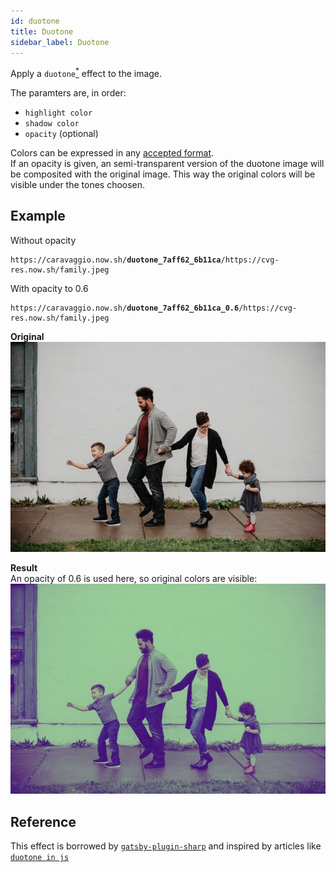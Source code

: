 ```yaml
---
id: duotone
title: Duotone
sidebar_label: Duotone
---
```


Apply a `duotone`<a href="#reference"><sup>*</sup></a> effect to the image.

The paramters are, in order:
- `highlight color`
- `shadow color`
- `opacity` (optional)

Colors can be expressed in any [accepted format](resize.md#colors).    
If an opacity is given, an semi-transparent version of the duotone image will be composited with the
original image. This way the original colors will be visible under the tones choosen.

## Example

Without opacity
<pre><code class="hljs css html" data-preview data-previewimage="https://cvg-res.now.sh/family.jpeg">https://caravaggio.now.sh/<strong>duotone_7aff62_6b11ca</strong>/https://cvg-res.now.sh/family.jpeg</code></pre>

With opacity to 0.6
<pre><code class="hljs css html" data-preview data-previewimage="https://cvg-res.now.sh/family.jpeg">https://caravaggio.now.sh/<strong>duotone_7aff62_6b11ca_0.6</strong>/https://cvg-res.now.sh/family.jpeg</code></pre>


**Original**   
![A family](assets/example/family.jpeg)

**Result**    
An opacity of 0.6 is used here, so original colors are visible:        
![The same family picture with two predominat colors](assets/example/family-duotone.jpeg)

## Reference

This effect is borrowed by [`gatsby-plugin-sharp`](https://www.gatsbyjs.org/packages/gatsby-plugin-sharp/?=sharp) and inspired by articles like <a href="http://blog.72lions.com/blog/2015/7/7/duotone-in-js" target="_blank">`duotone in js`</a>
